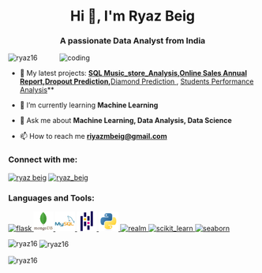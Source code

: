 <h1 align="center">Hi 👋, I'm Ryaz Beig</h1>
<h3 align="center">A passionate Data Analyst from India</h3>

<img align="right" alt="coding" width="400" src="https://user-images.githubusercontent.com/55389276/140866485-8fb1c876-9a8f-4d6a-98dc-08c4981eaf70.gif">

<p align="left"> <img src="https://komarev.com/ghpvc/?username=ryaz16&label=Profile%20views&color=0e75b6&style=flat" alt="ryaz16" /> </p>

- 🔭 My latest projects: **[SQL Music_store_Analysis](https://github.com/Ryaz16/SQL-Music_store),[Online Sales Annual Report](),[Dropout Prediction](https://github.com/Ryaz16/Dropout-Prediction),**[Diamond Prediction ](https://github.com/Ryaz16/Diamond-Prediction), [Students Performance Analysis](https://github.com/Ryaz16/Students-Analysis-Performance)**

- 🌱 I’m currently learning **Machine Learning**

- 💬 Ask me about **Machine Learning, Data Analysis, Data Science**

- 📫 How to reach me **riyazmbeig@gmail.com**

<h3 align="left">Connect with me:</h3>
<p align="left">
<a href="https://linkedin.com/in/ryaz beig" target="blank"><img align="center" src="https://raw.githubusercontent.com/rahuldkjain/github-profile-readme-generator/master/src/images/icons/Social/linked-in-alt.svg" alt="ryaz beig" height="30" width="40" /></a>
<a href="https://instagram.com/ryaz_beig" target="blank"><img align="center" src="https://raw.githubusercontent.com/rahuldkjain/github-profile-readme-generator/master/src/images/icons/Social/instagram.svg" alt="ryaz_beig" height="30" width="40" /></a>
</p>

<h3 align="left">Languages and Tools:</h3>
<p align="left"> <a href="https://flask.palletsprojects.com/" target="_blank" rel="noreferrer"> <img src="https://www.vectorlogo.zone/logos/pocoo_flask/pocoo_flask-icon.svg" alt="flask" width="40" height="40"/> </a> <a href="https://www.mongodb.com/" target="_blank" rel="noreferrer"> <img src="https://raw.githubusercontent.com/devicons/devicon/master/icons/mongodb/mongodb-original-wordmark.svg" alt="mongodb" width="40" height="40"/> </a> <a href="https://www.mysql.com/" target="_blank" rel="noreferrer"> <img src="https://raw.githubusercontent.com/devicons/devicon/master/icons/mysql/mysql-original-wordmark.svg" alt="mysql" width="40" height="40"/> </a> <a href="https://pandas.pydata.org/" target="_blank" rel="noreferrer"> <img src="https://raw.githubusercontent.com/devicons/devicon/2ae2a900d2f041da66e950e4d48052658d850630/icons/pandas/pandas-original.svg" alt="pandas" width="40" height="40"/> </a> <a href="https://www.python.org" target="_blank" rel="noreferrer"> <img src="https://raw.githubusercontent.com/devicons/devicon/master/icons/python/python-original.svg" alt="python" width="40" height="40"/> </a> <a href="https://realm.io/" target="_blank" rel="noreferrer"> <img src="https://raw.githubusercontent.com/bestofjs/bestofjs-webui/8665e8c267a0215f3159df28b33c365198101df5/public/logos/realm.svg" alt="realm" width="40" height="40"/> </a> <a href="https://scikit-learn.org/" target="_blank" rel="noreferrer"> <img src="https://upload.wikimedia.org/wikipedia/commons/0/05/Scikit_learn_logo_small.svg" alt="scikit_learn" width="40" height="40"/> </a> <a href="https://seaborn.pydata.org/" target="_blank" rel="noreferrer"> <img src="https://seaborn.pydata.org/_images/logo-mark-lightbg.svg" alt="seaborn" width="40" height="40"/> </a> </p>

<p><img align="left" src="https://github-readme-stats.vercel.app/api/top-langs?username=ryaz16&show_icons=true&locale=en&layout=compact" alt="ryaz16" /></p>

<p>&nbsp;<img align="center" src="https://github-readme-stats.vercel.app/api?username=ryaz16&show_icons=true&locale=en" alt="ryaz16" /></p>

<p><img align="center" src="https://github-readme-streak-stats.herokuapp.com/?user=ryaz16&" alt="ryaz16" /></p>
